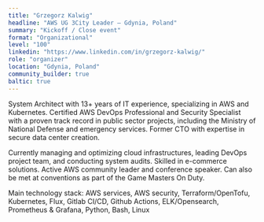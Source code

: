 ```yaml
---
title: "Grzegorz Kalwig"
headline: "AWS UG 3City Leader — Gdynia, Poland"
summary: "Kickoff / Close event"
format: "Organizational"
level: "100"
linkedin: "https://www.linkedin.com/in/grzegorz-kalwig/"
role: "organizer"
location: "Gdynia, Poland"
community_builder: true
baltic: true
---
```


System Architect with 13+ years of IT experience, specializing in AWS and Kubernetes. Certified AWS DevOps Professional and Security Specialist with a proven track record in public sector projects, including the Ministry of National Defense and emergency services. Former CTO with expertise in secure data center creation.

Currently managing and optimizing cloud infrastructures, leading DevOps project team, and conducting system audits. Skilled in e-commerce solutions. Active AWS community leader and conference speaker. Can also be met at conventions as part of the Game Masters On Duty.

Main technology stack: AWS services, AWS security, Terraform/OpenTofu, Kubernetes, Flux, Gitlab CI/CD, Github Actions, ELK/Opensearch, Prometheus & Grafana, Python, Bash, Linux